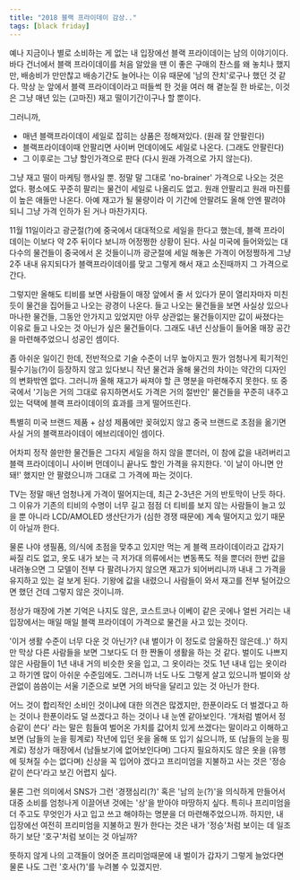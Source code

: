 ```yaml
---
title: "2018 블랙 프라이데이 감상.."
tags: [black friday]
---
```


예나 지금이나 별로 소비하는 게 없는 내 입장에선 블랙 프라이데이는 남의 이야기이다. 바다 건너에서 블랙 프라이데이를 처음 알았을 땐 이 좋은 구매의 찬스를 왜 놓치나 했지만, 배송비가 만만찮고 배송기간도 늘어나는 이유 때문에 '남의 잔치'로구나 했던 것 같다. 막상 눈 앞에서 블랙 프라이데이라고 떠들썩 한 것을 여러 해 곁눈질 한 바로는, 이것은 그냥 매년 있는 (고마진) 재고 떨이기간이구나 할 뿐이다. 

그러니까, 

- 매년 블랙프라이데이 세일로 잡히는 상품은 정해져있다. (원래 잘 안팔린다)
- 블랙프라이데이때 안팔리면 사이버 먼데이에도 세일로 나온다. (그래도 안팔린다)
- 그 이후로는 그냥 할인가격으로 판다 (다시 원래 가격으로 가지 않는다).

그냥 재고 떨이 마케팅 행사일 뿐. 정말 말 그대로 'no-brainer' 가격으로 나오는 것은 없다. 평소에도 꾸준히 팔리는 물건이 세일로 나올리도 없고. 원래 안팔리고 원래 마진률이 높은 애들만 나온다. 아예 재고가 될 물량이라 이 기간에 안팔려도 올해 안엔 팔려야 되니 그냥 가격 인하가 된 거나 마찬가지다. 

11월 11일이라고 광군절(?)에 중국에서 대대적으로 세일을 한다고 했는데, 블랙 프라이데이는 이보다 약 2주 뒤이다 보니까 어정쩡한 상황이 된다. 사실 미국에 들어와있는 대 다수의 물건들이 중국에서 온 것들이니까 광군절에 세일 해놓은 가격이 어정쩡하게 그냥 2주 내내 유지되다가 블랙프라이데이를 맞고 그렇게 해서 재고 소진때까지 그 가격으로 간다. 

그렇지만 올해도 티비를 보면 사람들이 매장 앞에서 줄 서 있다가 문이 열리자마자 미친 듯이 물건을 집어들고 나오는 광경이 나온다. 들고 나오는 물건들을 보면 사실상 있으나 마나한 물건들, 그동안 안가지고 있었지만 아무 상관없는 물건들이지만 값이 싸졌다는 이유로 들고 나오는 것 아닌가 싶은 물건들이다. 그래도 내년 신상들이 들어올 매장 공간을 마련해주었으니 성공인 셈이다.

좀 아쉬운 일이긴 한데, 전반적으로 기술 수준이 너무 높아지고 뭔가 엄청나게 획기적인 필수기능(?)이 등장하지 않고 있다보니 작년 물건과 올해 물건의 차이는 약간의 디자인의 변화밖엔 없다. 그러니까 올해 재고가 싸져야 할 큰 명분을 마련해주지 못한다. 또 중국에서 '기능은 거의 그대로 유지하면서도 가격은 거의 절반인' 물건들을 꾸준히 내주고 있는 덕택에 블랙 프라이데이의 효과를 크게 떨어뜨린다.

특별히 미국 브랜드 제품 + 삼성 제품에만 꽂혀있지 않고 중국 브랜드로 초점을 옮기면 사실 거의 블랙프라이데이 에브리데이인 셈이다.

어차피 정작 쓸만한 물건들은 그다지 세일을 하지 않을 뿐더러, 이 참에 값을 내려버리고 블랙 프라이데이니 사이버 먼데이니 끝나도 할인 가격을 유지한다. '이 날이 아니면 안돼!' 했지만 안 팔렸으니까 그대로 그 가격에 파는 것이다. 

TV는 정말 매년 엄청나게 가격이 떨어지는데, 최근 2-3년은 거의 반토막이 난듯 하다. 그 이유가 기존의 티비의 수명이 너무 길고 점점 더 티비를 보지 않는 사람들이 늘고 있을 뿐 아니라 LCD/AMOLED 생산단가가 (심한 경쟁 때문에) 계속 떨어지고 있기 때문이 아닐까 한다. 

물론 나야 생필품, 의/식에 초점을 맞추고 있지만 먹는 게 블랙 프라이데이라고 갑자기 싸질 리도 없고, 옷도 내가 보는 극 저가대 의류에서는 변동폭도 적을 뿐더러 한번 값을 내려놓으면 그 모델이 전부 다 팔려나가지 않으면 재고가 되어버리니까 내내 그 가격을 유지하고 있는 걸 보게 된다. 기왕에 값을 내렸으니 사람들이 와서 재고를 전부 털어갔으면 했던 건데 그렇지 않은 것이니까.

정상가 매장에 가본 기억은 나지도 않은, 코스트코나 이베이 같은 곳에나 얼씬 거리는 내 입장에서는 매일 매일 블랙 프라이데이 가격으로 물건을 사고 있는 것이다. 

'이거 생활 수준이 너무 다운 것 아닌가? (내 벌이가 이 정도로 암울하진 않은데..)' 하지만 막상 다른 사람들을 보면 그보다도 더 한 짠돌이 생활을 하는 것 같다. 벌이도 나쁘지 않은 사람들이 1년 내내 거의 비슷한 옷을 입고, 그 옷이라는 것도 1년 내내 입는 옷이라고 하기엔 많이 아쉬운 수준임에도. 그러니까 너도 나도 그렇게 살고 있으니까 벌이와 상관없이 씀씀이는 서울 기준으로 보면 거의 바닥을 달리고 있는 것 아닌가 한다. 

어느 것이 합리적인 소비인 것이냐에 대한 의견은 많겠지만, 한푼이라도 더 벌겠다고 하는 것이나 한푼이라도 덜 쓰겠다고 하는 것이나 내 눈엔 같아보인다. '개처럼 벌어서 정승같이 쓴다' 라는 말은 힘들여 벌어온 가치를 값어치 있게 쓰겠다는 말이라고 이해하고 보면 (남들의 눈을 핑계로) 작년에 입던 옷을 올해 또 입기 싫으니까, 또 (남들의 눈을 핑계로) 정상가 매장에서 (남들보기에 없어보인다며) 그다지 필요하지도 않은 옷을 (유행에 뒷쳐질 수는 없다며) 신상을 꼭 입어야 겠다고 프리미엄을 지불하고 사는 것은 '정승같이 쓴다'라고 보긴 어렵지 싶다. 

물론 그런 의미에서 SNS가 그런 '경쟁심리(?)' 혹은 '남의 눈(?)'을 의식하게 만들어서 대중 소비를 엄청나게 이끌어낸 것에는 '상'을 받아야 마땅하지 싶다. 특히나 프리미엄을 더 주고도 무엇인가 사고 입고 쓰고 해야하는 명분을 더 마련해주었으니까. 하지만, 내 입장에선 여전히 프리미엄을 지불하고 뭔가 한다는 것은 내가 '정승'처럼 보이는 데 일조 하기 보단 '호구'처럼 보이는 것 아닐까?

뜻하지 않게 나의 고객들이 얹어준 프리미엄때문에 내 벌이가 갑자기 그렇게 늘었다면 물론 나도 그런 '호사(?)'를 누려볼 수 있겠지만.